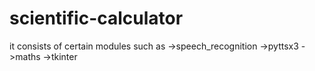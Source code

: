 # scientific-calculator
it consists of certain modules such as 
->speech_recognition
->pyttsx3
->maths
->tkinter
